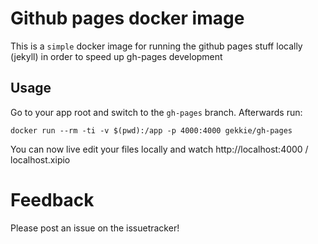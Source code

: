 # Github pages docker image

This is a `simple` docker image for running the github pages stuff locally (jekyll) in order to speed up gh-pages development

## Usage

Go to your app root and switch to the ```gh-pages``` branch. Afterwards run:
 
```
docker run --rm -ti -v $(pwd):/app -p 4000:4000 gekkie/gh-pages
```

You can now live edit your files locally and watch http://localhost:4000 / localhost.xipio

# Feedback


Please post an issue on the issuetracker!
